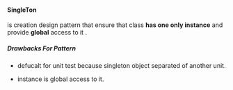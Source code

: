 #### SingleTon

is creation design pattern that ensure that class **has one only instance** and provide **global** access to it .


##### Drawbacks For Pattern

- defucalt for unit test because singleton object separated 
of another unit.

- instance is global access to it.